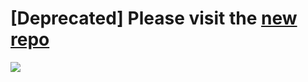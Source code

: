 # \[Deprecated\] Please visit the [new repo](https://github.com/bourdakos1/tfjs-object-detection-training)
![](https://d2mxuefqeaa7sj.cloudfront.net/s_50BD1551C2CA022B9CF9D8DF0A28275DB7ACF3DBDD5764C0CB12B3AF3B1E0766_1541978358303_schematic2.png)
